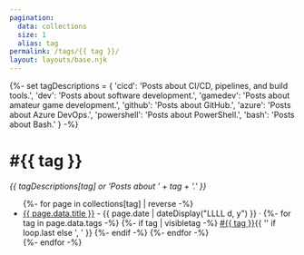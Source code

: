 ```yaml
---
pagination:
  data: collections
  size: 1
  alias: tag
permalink: /tags/{{ tag }}/
layout: layouts/base.njk
---
```

{%-
  set tagDescriptions = {
    'cicd': 'Posts about CI/CD, pipelines, and build tools.',
    'dev': 'Posts about software development.',
    'gamedev': 'Posts about amateur game development.',
    'github': 'Posts about GitHub.',
    'azure': 'Posts about Azure DevOps.',
    'powershell': 'Posts about PowerShell.',
    'bash': 'Posts about Bash.'
  }
-%}
<h1>#{{ tag }}</h1>

_{{ tagDescriptions[tag] or 'Posts about ' + tag + '.' }}_

<ul class="listing">
{%- for page in collections[tag] | reverse -%}
  <li>
    <a href="{{ page.url }}">{{ page.data.title }}</a> -
    <time datetime="{{ page.date }}">{{ page.date | dateDisplay("LLLL d, y") }}</time> ·
    <span>
      {%- for tag in page.data.tags -%}
        {%- if tag | visibletag -%}
          <a href="/tags/{{ tag }}">#{{ tag }}</a>{{ '' if loop.last else ', ' }}
        {%- endif -%}
      {%- endfor -%}
    </span>
  </li>
{%- endfor -%}
</ul>
